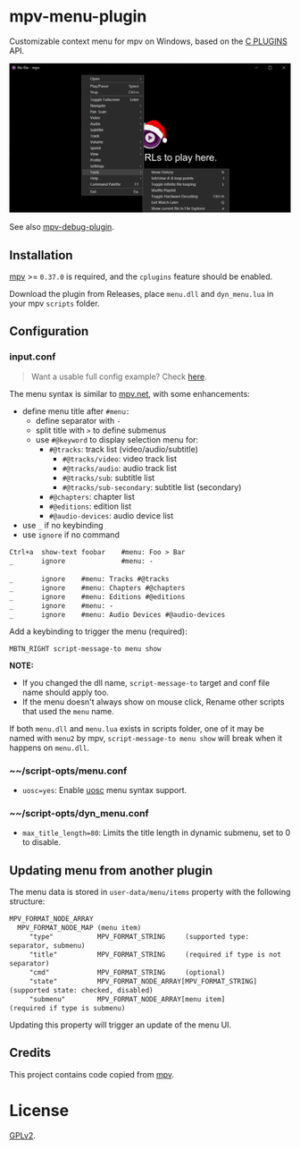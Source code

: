 # mpv-menu-plugin

Customizable context menu for mpv on Windows, based on the [C PLUGINS](https://mpv.io/manual/master/#c-plugins) API.

![screenshot](screenshot/menu.jpg)

See also [mpv-debug-plugin](https://github.com/tsl0922/mpv-debug-plugin).

## Installation

[mpv](https://mpv.io) >= `0.37.0` is required, and the `cplugins` feature should be enabled.

Download the plugin from Releases, place `menu.dll` and `dyn_menu.lua` in your mpv `scripts` folder.

## Configuration

### input.conf

> Want a usable full config example? Check [here](https://gist.github.com/tsl0922/8989aa32994b0448a2652ee260348a35).

The menu syntax is similar to [mpv.net](https://github.com/mpvnet-player/mpv.net), with some enhancements:

- define menu title after `#menu:`
  - define separator with `-`
  - split title with `>` to define submenus
  - use `#@keyword` to display selection menu for:
    - `#@tracks`: track list (video/audio/subtitle)
      - `#@tracks/video`: video track list
      - `#@tracks/audio`: audio track list
      - `#@tracks/sub`: subtitle list
      - `#@tracks/sub-secondary`: subtitle list (secondary)
    - `#@chapters`: chapter list
    - `#@editions`: edition list
    - `#@audio-devices`: audio device list
- use `_` if no keybinding
- use `ignore` if no command

```
Ctrl+a  show-text foobar    #menu: Foo > Bar
_       ignore              #menu: -

_       ignore    #menu: Tracks #@tracks
_       ignore    #menu: Chapters #@chapters
_       ignore    #menu: Editions #@editions
_       ignore    #menu: -
_       ignore    #menu: Audio Devices #@audio-devices
```

Add a keybinding to trigger the menu (required):

```
MBTN_RIGHT script-message-to menu show
```

**NOTE:**

- If you changed the dll name, `script-message-to` target and conf file name should apply too.
- If the menu doesn't always show on mouse click, Rename other scripts that used the `menu` name.

If both `menu.dll` and `menu.lua` exists in scripts folder, one of it may be named with `menu2` by mpv,
`script-message-to menu show` will break when it happens on `menu.dll`.

### ~~/script-opts/menu.conf

- `uosc=yes`: Enable [uosc](https://github.com/tomasklaen/uosc#syntax) menu syntax support.

### ~~/script-opts/dyn_menu.conf

- `max_title_length=80`: Limits the title length in dynamic submenu, set to 0 to disable.

## Updating menu from another plugin

The menu data is stored in `user-data/menu/items` property with the following structure:

```
MPV_FORMAT_NODE_ARRAY
  MPV_FORMAT_NODE_MAP (menu item)
     "type"           MPV_FORMAT_STRING     (supported type: separator, submenu)
     "title"          MPV_FORMAT_STRING     (required if type is not separator)
     "cmd"            MPV_FORMAT_STRING     (optional)
     "state"          MPV_FORMAT_NODE_ARRAY[MPV_FORMAT_STRING] (supported state: checked, disabled)
     "submenu"        MPV_FORMAT_NODE_ARRAY[menu item]         (required if type is submenu)
```

Updating this property will trigger an update of the menu UI.

## Credits

This project contains code copied from [mpv](https://github.com/mpv-player/mpv).

# License

[GPLv2](LICENSE.txt).

